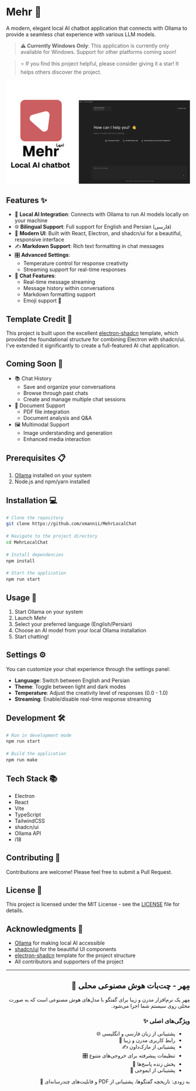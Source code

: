 # Mehr 🌟

A modern, elegant local AI chatbot application that connects with Ollama to provide a seamless chat experience with various LLM models.

> **⚠️ Currently Windows Only**: This application is currently only available for Windows. Support for other platforms coming soon!

> ⭐ If you find this project helpful, please consider giving it a star! It helps others discover the project.

![Mehr Logo](assets/Mehr-Banner.png)

## Features ✨

- 🤖 **Local AI Integration**: Connects with Ollama to run AI models locally on your machine
- 🌐 **Bilingual Support**: Full support for English and Persian (فارسی)
- 💅 **Modern UI**: Built with React, Electron, and shadcn/ui for a beautiful, responsive interface
- ✍️ **Markdown Support**: Rich text formatting in chat messages
- 🎛️ **Advanced Settings**: 
  - Temperature control for response creativity
  - Streaming support for real-time responses
- 💬 **Chat Features**:
  - Real-time message streaming
  - Message history within conversations
  - Markdown formatting support
  - Emoji support 🎉

## Template Credit 🙌

This project is built upon the excellent [electron-shadcn](https://github.com/LuanRoger/electron-shadcn) template, which provided the foundational structure for combining Electron with shadcn/ui. I've extended it significantly to create a full-featured AI chat application.

## Coming Soon 🚀

- 📚 Chat History
  - Save and organize your conversations
  - Browse through past chats
  - Create and manage multiple chat sessions
- 📄 Document Support
  - PDF file integration
  - Document analysis and Q&A
- 🖼️ Multimodal Support
  - Image understanding and generation
  - Enhanced media interaction

## Prerequisites 📋

1. [Ollama](hhttps://ollama.com/) installed on your system
2. Node.js and npm/yarn installed

## Installation 💻

```bash
# Clone the repository
git clone https://github.com/xmannii/MehrLocalChat

# Navigate to the project directory
cd MehrLocalChat

# Install dependencies
npm install

# Start the application
npm run start
```

## Usage 🎯

1. Start Ollama on your system
2. Launch Mehr
3. Select your preferred language (English/Persian)
4. Choose an AI model from your local Ollama installation
5. Start chatting!

## Settings ⚙️

You can customize your chat experience through the settings panel:

- **Language**: Switch between English and Persian
- **Theme**: Toggle between light and dark modes
- **Temperature**: Adjust the creativity level of responses (0.0 - 1.0)
- **Streaming**: Enable/disable real-time response streaming

## Development 🛠️

```bash
# Run in development mode
npm run start

# Build the application
npm run make


```

## Tech Stack 📚

- Electron
- React
- Vite
- TypeScript
- TailwindCSS
- shadcn/ui
- Ollama API
- i18

## Contributing 🤝

Contributions are welcome! Please feel free to submit a Pull Request.

## License 📄

This project is licensed under the MIT License - see the [LICENSE](LICENSE) file for details.

## Acknowledgments 🙏

- [Ollama](https://ollama.com/) for making local AI accessible
- [shadcn/ui](https://ui.shadcn.com/) for the beautiful UI components
- [electron-shadcn](https://github.com/LuanRoger/electron-shadcn) template for the project structure
- All contributors and supporters of the project

---

<div dir="rtl">

## مِهر - چت‌بات هوش مصنوعی محلی 🌟

مِهر یک نرم‌افزار مدرن و زیبا برای گفتگو با مدل‌های هوش مصنوعی است که به صورت محلی روی سیستم شما اجرا می‌شود.

### ویژگی‌های اصلی ✨

- پشتیبانی از زبان فارسی و انگلیسی 🌐
- رابط کاربری مدرن و زیبا 💅
- پشتیبانی از مارک‌داون ✍️
- تنظیمات پیشرفته برای خروجی‌های متنوع 🎛️
- پخش زنده پاسخ‌ها 💬
- پشتیبانی از ایموجی 🎉

به زودی: تاریخچه گفتگوها، پشتیبانی از PDF و قابلیت‌های چندرسانه‌ای 🚀

</div>
